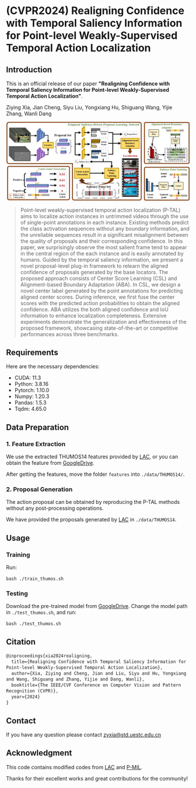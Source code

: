 # (CVPR2024) Realigning Confidence with Temporal Saliency Information for Point-level Weakly-Supervised Temporal Action Localization

## Introduction

This is an official release of our paper **"Realigning Confidence with Temporal Saliency Information for Point-level Weakly-Supervised Temporal Action Localization"**.

Ziying Xia, Jian Cheng, Siyu Liu, Yongxiang Hu, Shiguang Wang, Yijie Zhang, Wanli Dang

![framework](./framework.jpg)

> Point-level weakly-supervised temporal action localization  (P-TAL) aims to localize action instances in untrimmed videos through the use of single-point annotations in each instance. Existing methods predict the class activation sequences without any boundary information, and the unreliable sequences result in a significant misalignment between the quality of proposals and their corresponding confidence. In this paper, we surprisingly observe the most salient frame tend to appear in the central region of the each instance and is easily annotated by humans. Guided by the temporal saliency information, we present a novel proposal-level plug-in framework to relearn the aligned confidence of proposals generated by the base locators. The proposed approach consists of Center Score Learning (CSL) and Alignment-based Boundary Adaptation (ABA). In CSL, we design a novel center label generated by the point annotations for predicting aligned center scores. During inference, we first fuse the center scores with the predicted action probabilities to obtain the aligned confidence. ABA utilizes the both aligned confidence and IoU information to enhance localization completeness. Extensive experiments demonstrate the generalization and effectiveness of the proposed framework, showcasing state-of-the-art or competitive performances across three benchmarks.

## Requirements

Here are the necessary dependencies:

- CUDA: 11.3
- Python: 3.8.16
- Pytorch: 1.10.0
- Numpy: 1.20.3
- Pandas: 1.5.3
- Tqdm: 4.65.0

## Data Preparation

### 1. Feature Extraction

We use the extracted THUMOS14 features provided by [LAC](https://github.com/Pilhyeon/Learning-Action-Completeness-from-Points), or you can obtain the feature from [GoogleDrive](https://drive.google.com/file/d/1OhHXnGR3nmZf_W9dWlB1d9gIqkMpoAoX/view?usp=drive_link).

After getting the features, move the folder  `features` into `./data/THUMOS14/`.

### 2. Proposal Generation

The action proposal can be obtained by reproducing the P-TAL methods without any post-processing operations.

We have provided the proposals generated by [LAC](https://github.com/Pilhyeon/Learning-Action-Completeness-from-Points) in `./data/THUMOS14`.

## Usage

### Training

Run:

```
bash ./train_thumos.sh 
```

### Testing

Download the pre-trained model from  [GoogleDrive](https://drive.google.com/file/d/1wE89FsNCMb7UwZ3VN16n0M_QHVnZgo-f/view?usp=drive_link).  Change the model path in  `./test_thumos.sh`, and run:

```
bash ./test_thumos.sh 
```

## Citation

```
@inproceedings{xia2024realigning,
  title={Realigning Confidence with Temporal Saliency Information for Point-level Weakly-Supervised Temporal Action Localization},
  author={Xia, Ziying and Cheng, Jian and Liu, Siyu and Hu, Yongxiang and Wang, Shiguang and Zhang, Yijie and Dang, Wanli},
  booktitle={The IEEE/CVF Conference on Computer Vision and Pattern Recognition (CVPR)},
  year={2024}
}
```

## Contact

If you have any question please contact zyxia@std.uestc.edu.cn

## Acknowledgment

This code contains modified codes from [LAC](https://github.com/Pilhyeon/Learning-Action-Completeness-from-Points) and [P-MIL](https://github.com/RenHuan1999/CVPR2023_P-MIL).

Thanks for their excellent works and great contributions for the community!

